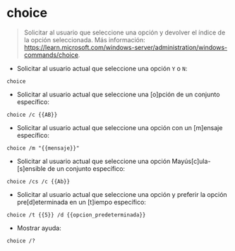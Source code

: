 # choice

> Solicitar al usuario que seleccione una opción y devolver el índice de la opción seleccionada.
> Más información: <https://learn.microsoft.com/windows-server/administration/windows-commands/choice>.

- Solicitar al usuario actual que seleccione una opción `Y` o `N`:

`choice`

- Solicitar al usuario actual que seleccione una [o]pción de un conjunto específico:

`choice /c {{AB}}`

- Solicitar al usuario actual que seleccione una opción con un [m]ensaje específico:

`choice /m "{{mensaje}}"`

- Solicitar al usuario actual que seleccione una opción Mayús[c]ula-[s]ensible de un conjunto específico:

`choice /cs /c {{Ab}}`

- Solicitar al usuario actual que seleccione una opción y preferir la opción pre[d]eterminada en un [t]iempo específico:

`choice /t {{5}} /d {{opcion_predeterminada}}`

- Mostrar ayuda:

`choice /?`
